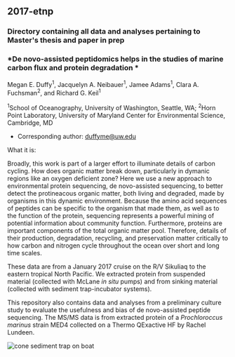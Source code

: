 ## 2017-etnp


### Directory containing all data and analyses pertaining to Master's thesis and paper in prep


### *De novo-assisted peptidomics helps in the studies of marine carbon flux and protein degradation *

Megan E. Duffy<sup>1</sup>, Jacquelyn A. Neibauer<sup>1</sup>, Jamee Adams<sup>1</sup>, Clara A. Fuchsman<sup>2</sup>, and Richard G. Keil<sup>1</sup>

<sup>1</sup>School of Oceanography, University of Washington, Seattle, WA;
<sup>2</sup>Horn Point Laboratory, University of Maryland Center for Environmental Science, Cambridge, MD

- Corresponding author: duffyme@uw.edu

What it is:

Broadly, this work is part of a larger effort to illuminate details of carbon cycling. How does organic matter break down, particularly in dymanic regions like an oxygen deficient zone?  Here we use a new approach to environmental protein sequencing, de novo-assisted sequencing, to better detect the protineacous organic matter, both living and degraded, made by organisms in this dynamic environment. Because the amino acid sequences of peptides can be specific to the organism that made them, as well as to the function of the protein, sequencing represents a powerful mining of potential information about community function. Furthermore, proteins are important components of the total organic matter pool. Therefore, details of their production, degradation, recycling, and preservation matter critically to how carbon and nitrogen cycle throughout the ocean over short and long time scales. 

These data are from a January 2017 cruise on the R/V Sikuliaq to the eastern tropical North Pacific. We extracted protein from suspended material (collected with McLane *in situ* pumps) and from sinking material (collected with sediment trap-incubator systems). 

This repository also contains data and analyses from a preliminary culture study to evaluate the usefulness and bias of de novo-assisted peptide sequencing. The MS/MS data is from extracted protein of a *Prochloroccus marinus* strain MED4 collected on a Thermo QExactive HF by Rachel Lundeen. 


![cone sediment trap on boat](https://github.com/MeganEDuffy/2017-etnp/blob/master/images/sikuliaq2017-cone-trap.jpeg)
